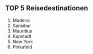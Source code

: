 ## TOP 5 Reisedestinationen
1. Madeira
2. Sansibar
3. Mauritius
4. Kapstadt
5. New York
6. Pinkafeld
